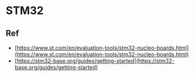 # STM32

## Ref
* [https://www.st.com/en/evaluation-tools/stm32-nucleo-boards.html](https://www.st.com/en/evaluation-tools/stm32-nucleo-boards.html)
* [https://stm32-base.org/guides/getting-started](https://stm32-base.org/guides/getting-started)

